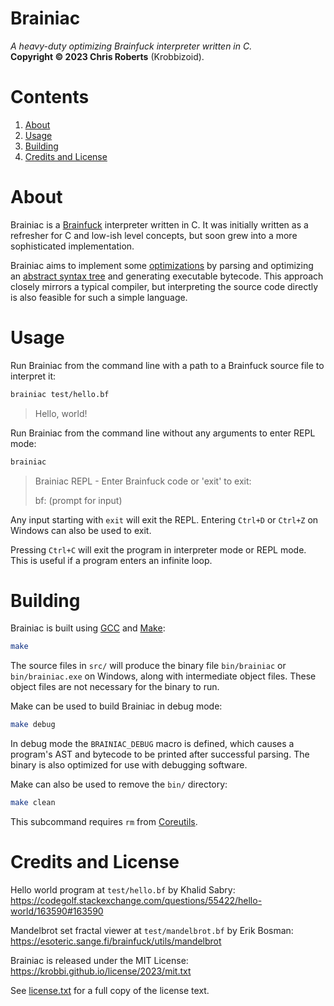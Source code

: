 # Brainiac
_A heavy-duty optimizing Brainfuck interpreter written in C._  
__Copyright &copy; 2023 Chris Roberts__ (Krobbizoid).

# Contents
1. [About](#about)
2. [Usage](#usage)
3. [Building](#building)
4. [Credits and License](#credits-and-license)

# About
Brainiac is a [Brainfuck](https://en.wikipedia.org/wiki/Brainfuck) interpreter
written in C. It was initially written as a refresher for C and low-ish level
concepts, but soon grew into a more sophisticated implementation.

Brainiac aims to implement some
[optimizations](https://nayuki.io/page/optimizing-brainfuck-compiler) by
parsing and optimizing an
[abstract syntax tree](https://en.wikipedia.org/wiki/Abstract_syntax_tree) and
generating executable bytecode. This approach closely mirrors a typical
compiler, but interpreting the source code directly is also feasible for such a
simple language.

# Usage
Run Brainiac from the command line with a path to a Brainfuck source file to
interpret it:
```bash
brainiac test/hello.bf
```
> Hello, world!

Run Brainiac from the command line without any arguments to enter REPL mode:
```bash
brainiac
```
> Brainiac REPL - Enter Brainfuck code or 'exit' to exit:
>
> bf: (prompt for input)

Any input starting with `exit` will exit the REPL. Entering `Ctrl+D` or
`Ctrl+Z` on Windows can also be used to exit.

Pressing `Ctrl+C` will exit the program in interpreter mode or REPL mode. This
is useful if a program enters an infinite loop.

# Building
Brainiac is built using [GCC](https://gnu.org/software/gcc) and
[Make](https://gnu.org/software/make):
```bash
make
```

The source files in `src/` will produce the binary file `bin/brainiac` or
`bin/brainiac.exe` on Windows, along with intermediate object files. These
object files are not necessary for the binary to run.

Make can be used to build Brainiac in debug mode:
```bash
make debug
```

In debug mode the `BRAINIAC_DEBUG` macro is defined, which causes a program's
AST and bytecode to be printed after successful parsing. The binary is also
optimized for use with debugging software.

Make can also be used to remove the `bin/` directory:
```bash
make clean
```

This subcommand requires `rm` from
[Coreutils](https://gnu.org/software/coreutils).

# Credits and License
Hello world program at `test/hello.bf` by Khalid Sabry:  
https://codegolf.stackexchange.com/questions/55422/hello-world/163590#163590

Mandelbrot set fractal viewer at `test/mandelbrot.bf` by Erik Bosman:  
https://esoteric.sange.fi/brainfuck/utils/mandelbrot

Brainiac is released under the MIT License:  
https://krobbi.github.io/license/2023/mit.txt

See [license.txt](./license.txt) for a full copy of the license text.

